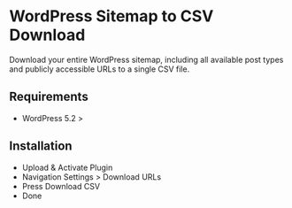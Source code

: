 # WordPress Sitemap to CSV Download
Download your entire WordPress sitemap, including all available post types and publicly accessible URLs to a single CSV file.

 ## Requirements
 - WordPress 5.2 >

 ## Installation
 - Upload & Activate Plugin
 - Navigation Settings > Download URLs
 - Press Download CSV
 - Done